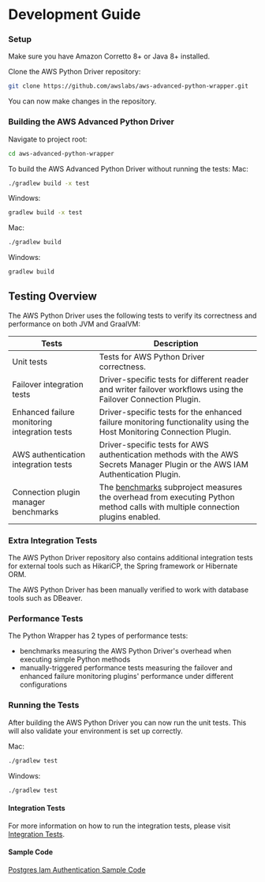# Development Guide

### Setup
Make sure you have Amazon Corretto 8+ or Java 8+ installed.

Clone the AWS Python Driver repository:

```bash
git clone https://github.com/awslabs/aws-advanced-python-wrapper.git
```

You can now make changes in the repository.

### Building the AWS Advanced Python Driver
Navigate to project root:
```bash
cd aws-advanced-python-wrapper
```
To build the AWS Advanced Python Driver without running the tests:
Mac:

```bash
./gradlew build -x test
```

Windows:
```bash
gradlew build -x test
```

Mac:
```bash
./gradlew build
```

Windows:
```bash
gradlew build
```

## Testing Overview

The AWS Python Driver uses the following tests to verify its correctness and performance on both JVM and GraalVM:

| Tests                                         | Description                                                                                                                                              |
|-----------------------------------------------|----------------------------------------------------------------------------------------------------------------------------------------------------------|
| Unit tests                                    | Tests for AWS Python Driver correctness.                                                                                                                   |
| Failover integration tests                    | Driver-specific tests for different reader and writer failover workflows using the Failover Connection Plugin.                                           |
| Enhanced failure monitoring integration tests | Driver-specific tests for the enhanced failure monitoring functionality using the Host Monitoring Connection Plugin.                                     |
| AWS authentication integration tests          | Driver-specific tests for AWS authentication methods with the AWS Secrets Manager Plugin or the AWS IAM Authentication Plugin.                           |
| Connection plugin manager benchmarks          | The [benchmarks](../../benchmarks/README.md) subproject measures the overhead from executing Python method calls with multiple connection plugins enabled. |

### Extra Integration Tests

The AWS Python Driver repository also contains additional integration tests for external tools such as HikariCP, the Spring framework or Hibernate ORM.

The AWS Python Driver has been manually verified to work with database tools such as DBeaver.

### Performance Tests

The Python Wrapper has 2 types of performance tests:
- benchmarks measuring the AWS Python Driver's overhead when executing simple Python methods
- manually-triggered performance tests measuring the failover and enhanced failure monitoring plugins' performance under different configurations

### Running the Tests

After building the AWS Python Driver you can now run the unit tests.
This will also validate your environment is set up correctly.

Mac:
```bash
./gradlew test
```

Windows:
```bash
./gradlew test
```

#### Integration Tests
For more information on how to run the integration tests, please visit [Integration Tests](../development-guide/IntegrationTests.md).

#### Sample Code
[Postgres Iam Authentication Sample Code](../../docs/examples/PGIamAuthentication.py)
